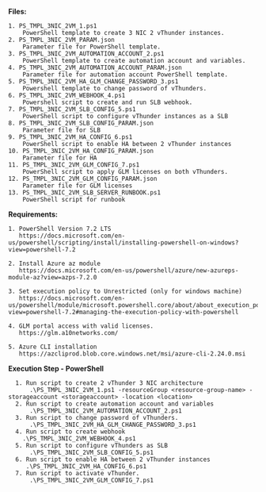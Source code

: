 **Files:**

    1. PS_TMPL_3NIC_2VM_1.ps1
        PowerShell template to create 3 NIC 2 vThunder instances.
    2. PS_TMPL_3NIC_2VM_PARAM.json
        Parameter file for PowerShell template.
    3. PS_TMPL_3NIC_2VM_AUTOMATION_ACCOUNT_2.ps1
        PowerShell template to create automation account and variables.
    4. PS_TMPL_3NIC_2VM_AUTOMATION_ACCOUNT_PARAM.json
        Parameter file for automation account PowerShell template.
    5. PS_TMPL_3NIC_2VM_HA_GLM_CHANGE_PASSWORD_3.ps1
        Powershell template to change password of vThunders.
    6. PS_TMPL_3NIC_2VM_WEBHOOK_4.ps1
        Powershell script to create and run SLB webhook.
    7. PS_TMPL_3NIC_2VM_SLB_CONFIG_5.ps1
        PowerShell script to configure vThunder instances as a SLB 
    8. PS_TMPL_3NIC_2VM_SLB_CONFIG_PARAM.json
        Parameter file for SLB
    9. PS_TMPL_3NIC_2VM_HA_CONFIG_6.ps1
        PowerShell script to enable HA between 2 vThunder instances
    10. PS_TMPL_3NIC_2VM_HA_CONFIG_PARAM.json
        Parameter file for HA
    11. PS_TMPL_3NIC_2VM_GLM_CONFIG_7.ps1
        PowerShell script to apply GLM licenses on both vThunders.
    12. PS_TMPL_3NIC_2VM_GLM_CONFIG_PARAM.json
        Parameter file for GLM licenses
    13. PS_TMPL_3NIC_2VM_SLB_SERVER_RUNBOOK.ps1
        PowerShell script for runbook


**Requirements:**

    1. PowerShell Version 7.2 LTS
	   https://docs.microsoft.com/en-us/powershell/scripting/install/installing-powershell-on-windows?view=powershell-7.2
	   
    2. Install Azure az module
       https://docs.microsoft.com/en-us/powershell/azure/new-azureps-module-az?view=azps-7.2.0
	   
    3. Set execution policy to Unrestricted (only for windows machine)
       https://docs.microsoft.com/en-us/powershell/module/microsoft.powershell.core/about/about_execution_policies?view=powershell-7.2#managing-the-execution-policy-with-powershell
    
	4. GLM portal access with valid licenses.
       https://glm.a10networks.com/
	  
	5. Azure CLI installation
	   https://azcliprod.blob.core.windows.net/msi/azure-cli-2.24.0.msi

**Execution Step - PowerShell**

      1. Run script to create 2 vThunder 3 NIC architecture
          .\PS_TMPL_3NIC_2VM_1.ps1 -resourceGroup <resource-group-name> -storageaccount <storageaccount> -location <location>
      2. Run script to create automation account and variables
          .\PS_TMPL_3NIC_2VM_AUTOMATION_ACCOUNT_2.ps1
      3. Run script to change password of vThunders.
          .\PS_TMPL_3NIC_2VM_HA_GLM_CHANGE_PASSWORD_3.ps1
      4. Run script to create webhook
        .\PS_TMPL_3NIC_2VM_WEBHOOK_4.ps1
      5. Run script to configure vThunders as SLB
          .\PS_TMPL_3NIC_2VM_SLB_CONFIG_5.ps1 
      6. Run script to enable HA between 2 vThunder instances
         .\PS_TMPL_3NIC_2VM_HA_CONFIG_6.ps1 
      7. Run script to activate vThunder.
          .\PS_TMPL_3NIC_2VM_GLM_CONFIG_7.ps1
